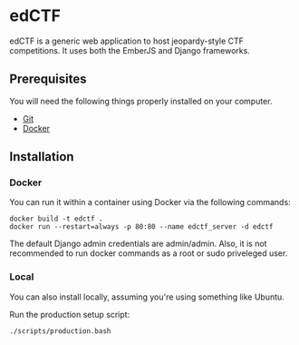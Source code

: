 # edCTF

edCTF is a generic web application to host jeopardy-style CTF competitions.  It uses both the EmberJS and Django frameworks.

## Prerequisites

You will need the following things properly installed on your computer.

* [Git](http://git-scm.com/)
* [Docker](http://docs.docker.com/engine/installation/)

## Installation

### Docker
You can run it within a container using Docker via the following commands:
```
docker build -t edctf .
docker run --restart=always -p 80:80 --name edctf_server -d edctf
```
The default Django admin credentials are admin/admin.  Also, it is not recommended to run docker commands as a root or sudo priveleged user.

### Local
You can also install locally, assuming you're using something like Ubuntu.

Run the production setup script:
```
./scripts/production.bash
```
